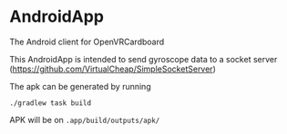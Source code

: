# AndroidApp
The Android client for OpenVRCardboard 

This AndroidApp is intended to send gyroscope data to a socket server (https://github.com/VirtualCheap/SimpleSocketServer)

The apk can be generated by running 

`./gradlew task build`

APK will be on `.app/build/outputs/apk/`
